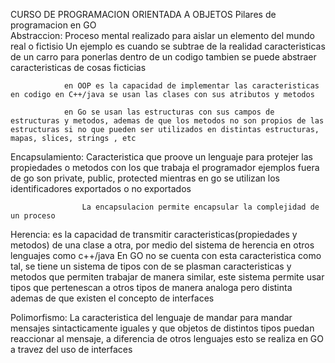 CURSO DE PROGRAMACION ORIENTADA A OBJETOS
Pilares de programacion en GO   
Abstraccion:   Proceso mental realizado para aislar un elemento del mundo real o fictisio
                Un ejemplo es cuando se subtrae de la realidad caracteristicas de un carro para ponerlas dentro de un codigo 
                tambien se puede abstraer caracteristicas de cosas ficticias

                en OOP es la capacidad de implementar las caracteristicas en codigo en C++/java se usan las clases con sus atributos y metodos

                en Go se usan las estructuras con sus campos de estructuras y metodos, ademas de que los metodos no son propios de las estructuras si no que pueden ser utilizados en distintas estructuras, mapas, slices, strings , etc

Encapsulamiento:  Caracteristica que proove un lenguaje para protejer las propiedades o metodos con los que trabaja el programador
                    ejemplos fuera de go son private, public, protected
                    mientras en go se utilizan los identificadores exportados o no exportados

                    La encapsulacion permite encapsular la complejidad de un proceso

Herencia:       es la capacidad de transmitir caracteristicas(propiedades y metodos) de una clase a otra, por medio del sistema de herencia en 
                otros lenguajes como c++/java
                En GO no se cuenta con esta caracteristica como tal, se tiene un sistema de tipos con de se plasman caracteristicas y metodos que permiten trabajar de manera similar, este sistema permite usar tipos que pertenescan a otros tipos de manera analoga pero distinta
                ademas de que existen el concepto de interfaces

Polimorfismo:       La caracteristica del lenguaje de mandar para mandar mensajes sintacticamente iguales y que objetos de distintos tipos puedan 
                reaccionar al mensaje, a diferencia de otros lenguajes esto se realiza en GO a travez del uso de interfaces
                

